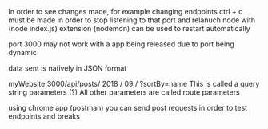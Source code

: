 In order to see changes made, for example changing endpoints
ctrl + c must be made in order to stop listening to that port
and relanuch node with (node index.js)
extension (nodemon) can be used to restart automatically

port 3000 may not work with a app being released due to port
being dynamic

data sent is natively in JSON format

myWebsite:3000/api/posts/  2018   /   09   /   ?sortBy=name
This is called a query string parameters (?)
All other parameters are called route parameters

using chrome app (postman) you can send post requests in order to test
endpoints and breaks
